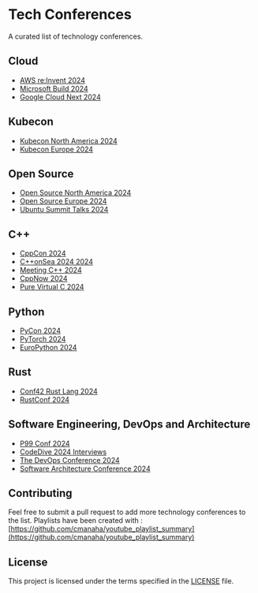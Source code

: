 # Tech Conferences

A curated list of technology conferences. 

## Cloud
- [AWS re:Invent 2024](cloud/AWS/README.md)
- [Microsoft Build 2024](cloud/Azure/microsoft_build_2024.md)
- [Google Cloud Next 2024](cloud/GCP/google_cloud_next_2024.md)

## Kubecon
- [Kubecon North America 2024](kubecon/kubecon_cloudnativecon_na_2024_salt_lake_city.md)
- [Kubecon Europe 2024](kubecon/kubecon_cloudnativecon_europe_2024.md)


## Open Source
- [Open Source North America 2024](opensource/open_source_summit_north_america_2024.md)
- [Open Source Europe 2024](opensource/open_source_summit_europe_2024.md)
- [Ubuntu Summit Talks 2024](opensource/ubuntu_summit_talks_2024.md)

## C++
- [CppCon 2024](programming/cppcon_2024.md)
- [C++onSea 2024 2024](programming/consea_2024.md)
- [Meeting C++ 2024](programming/meeting_c_2024.md)
- [CppNow 2024](programming/cppnow_2024.md)
- [Pure Virtual C 2024](programming/pure_virtual_c_2024.md)

## Python
- [PyCon 2024](programming/pycon_us_2024.md)
- [PyTorch 2024](programming/pytorch_conference_2024.md)
- [EuroPython 2024](programming/europython_2024.md)

## Rust
- [Conf42 Rust Lang 2024](programming/conf42_rustlang_2024.md)
- [RustConf 2024](programming/rustconf_2024.md)

## Software Engineering, DevOps and Architecture
- [P99 Conf 2024](https://www.p99conf.io/)
- [CodeDive 2024 Interviews](programming/codedive_2024_interviews.md)
- [The DevOps Conference 2024](devops/the_devops_conference_copenhagen_stockholm_2024.md)
- [Software Architecture Conference 2024](architecture/software_architecture_conference_2024.md)



## Contributing

Feel free to submit a pull request to add more technology conferences to the list.
Playlists have been created with : [https://github.com/cmanaha/youtube_playlist_summary](https://github.com/cmanaha/youtube_playlist_summary)

## License

This project is licensed under the terms specified in the [LICENSE](LICENSE) file.



